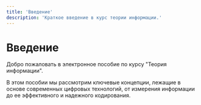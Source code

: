 ```yaml
---
title: 'Введение'
description: 'Краткое введение в курс теории информации.'
---
```


# Введение

Добро пожаловать в электронное пособие по курсу "Теория информации".

В этом пособии мы рассмотрим ключевые концепции, лежащие в основе современных цифровых технологий, от измерения информации до ее эффективного и надежного кодирования.